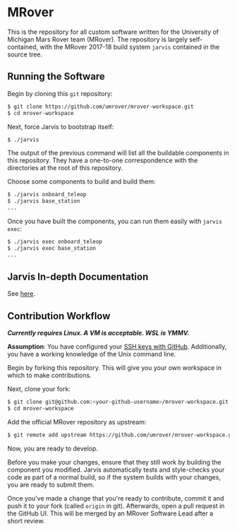 # MRover

This is the repository for all custom software written for the University of
Michigan Mars Rover team (MRover). The repository is largely self-contained,
with the MRover 2017-18 build system `jarvis` contained in the source tree.

## Running the Software

Begin by cloning this `git` repository:

```sh
$ git clone https://github.com/umrover/mrover-workspace.git
$ cd mrover-workspace
```

Next, force Jarvis to bootstrap itself:

```sh
$ ./jarvis
```

The output of the previous command will list all the buildable components in
this repository. They have a one-to-one correspondence with the directories at
the root of this repository.

Choose some components to build and build them:

```sh
$ ./jarvis onboard_teleop
$ ./jarvis base_station
...
```

Once you have built the components, you can run them easily with `jarvis exec`:

```sh
$ ./jarvis exec onboard_teleop
$ ./jarvis exec base_station
...
```

## Jarvis In-depth Documentation

See [here](jarvis_files/README.md).

## Contribution Workflow

***Currently requires Linux. A VM is acceptable. WSL is YMMV.***

**Assumption**: You have configured your [SSH keys with GitHub](https://help.github.com/articles/adding-a-new-ssh-key-to-your-github-account/).
Additionally, you have a working knowledge of the Unix command line.

Begin by forking this repository. This will give you your own workspace in
which to make contributions.


Next, clone your fork:

```sh
$ git clone git@github.com:<your-github-username>/mrover-workspace.git
$ cd mrover-workspace
```

Add the official MRover repository as upstream:

```sh
$ git remote add upstream https://github.com/umrover/mrover-workspace.git
```

Now, you are ready to develop. 

Before you make your changes, ensure that they still work by building the
component you modified. Jarvis automatically tests and style-checks your code
as part of a normal build, so if the system builds with your changes, you are
ready to submit them.

Once you've made a change that you're ready to contribute, commit it and push
it to your fork (called `origin` in git).  Afterwards, open a pull request in
the GitHub UI. This will be merged by an MRover Software Lead after a short
review.

